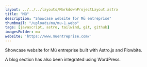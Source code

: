 ```yaml
---
layout: ../../../layouts/MarkdownProjectLayout.astro
title: "Mü"
description: "Showcase website for Mü entreprise"
thumbnail: "/uploads/mu/mu-1.webp"
tags: [javascript, astro, tailwind, git, github]
imagesFolder: mu
website: 'https://www.muentreprise.com/'
---
```


Showcase website for Mü entreprise built with Astro.js and Flowbite.

A blog section has also been integrated using WordPress.


